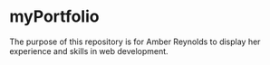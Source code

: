 # myPortfolio

The purpose of this repository is for Amber Reynolds to display her experience and skills in web development.
